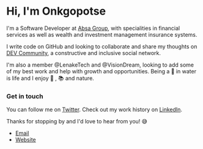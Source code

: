 # Hi, I'm Onkgopotse

I'm a Software Developer at [Absa Group](https://www.absa.africa/absaafrica/), with specialities in financial services as well as wealth and investment management insurance systems.

I write code on GitHub and looking to collaborate and share my thoughts on [DEV Community](https://dev.to/olenake), a constructive and inclusive social network.

I'm also a member @LenakeTech and @VisionDream, looking to add some of my best work and help with growth and opportunities.
Being a 🐬 in water is life and I enjoy 🍻 , 📚 and nature.

### Get in touch

You can follow me on [Twitter](https://twitter.com/O_Lenake).
Check out my work history on [LinkedIn](https://www.linkedin.com/in/olenake/).

Thanks for stopping by and I'd love to hear from you! 😅

- [Email](mailto:hello@onkgopotselenake.me)
- [Website](https://onkgopotselenake.me/)

<!--
**OLenake/OLenake** is a ✨ _special_ ✨ repository because its `README.md` (this file) appears on your GitHub profile.

Here are some ideas to get you started:

- 🔭 I’m currently working on ...
- 🌱 I’m currently learning ...
- 👯 I’m looking to collaborate on ...
- 🤔 I’m looking for help with ...
- 💬 Ask me about ...
- 📫 How to reach me: ...
- 😄 Pronouns: ...
- ⚡ Fun fact: ...

Hi there, I'm Onkgopotse 👋
The repository **OLenake/OLenake** is my ✨ _special_ ✨ profile page on [GitHub](https://github.com/). The page `README.md` (this file) is a summary of my background.
Self-motivated, inspire greatness and responsible.
See my work history on LinkedIn [LinkedIn](https://twitter.com/O_Lenake).
-->
